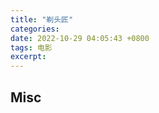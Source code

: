 ```yaml
---
title: "剃头匠"
categories: 
date: 2022-10-29 04:05:43 +0800
tags: 电影
excerpt: 
---
```













## Misc



